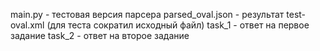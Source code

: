 main.py - тестовая версия парсера
parsed_oval.json - результат
test-oval.xml (для теста сократил исходный файл)
task_1 - ответ на первое задание
task_2 - ответ на второе задание

